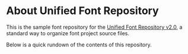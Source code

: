 # About Unified Font Repository

This is the sample font repository for the [Unified Font Repository v2.0](https://github.com/raphaelbastide/Unified-Font-Repository), a standard way to organize font project source files.

Below is a quick rundown of the contents of this repository.
